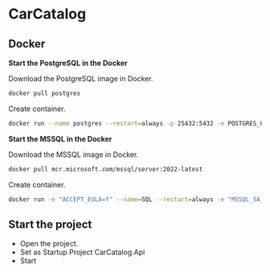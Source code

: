 # CarCatalog

## Docker

**Start the PostgreSQL in the Docker**

Download the PostgreSQL image in Docker.

```sh
docker pull postgres
```

Create container.

```sh
docker run --name postgres --restart=always -p 25432:5432 -e POSTGRES_USER=postgres -e POSTGRES_PASSWORD=Passw0rd -e POSTGRES_DB=postgres -v postgresvolume:/var/lib/postgresql/data -d postgres
```

**Start the MSSQL in the Docker**

Download the MSSQL image in Docker.

```sh
docker pull mcr.microsoft.com/mssql/server:2022-latest
```

Create container.

```sh
docker run -e "ACCEPT_EULA=Y" --name=SQL --restart=always -e "MSSQL_SA_PASSWORD=Passw0rd" -p 1433:1433 -v sqlvolume:/var/opt/mssql -v sqlvolume:/var/opt/dtemp -d mcr.microsoft.com/mssql/server:2022-latest
```

## Start the project

- Open the project.
- Set as Startup Project CarCatalog.Api
- Start

